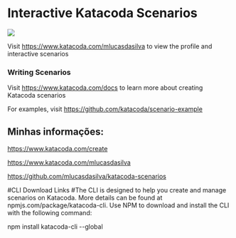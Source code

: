 # Interactive Katacoda Scenarios

[![](http://shields.katacoda.com/katacoda/mlucasdasilva/count.svg)](https://www.katacoda.com/mlucasdasilva "Get your profile on Katacoda.com")

Visit https://www.katacoda.com/mlucasdasilva to view the profile and interactive scenarios

### Writing Scenarios
Visit https://www.katacoda.com/docs to learn more about creating Katacoda scenarios

For examples, visit https://github.com/katacoda/scenario-example


## Minhas informações:

https://www.katacoda.com/create

https://www.katacoda.com/mlucasdasilva

https://github.com/mlucasdasilva/katacoda-scenarios

#CLI Download Links
#The CLI is designed to help you create and manage scenarios on Katacoda. More details can be found at npmjs.com/package/katacoda-cli. Use NPM to download and install the CLI with the following command:

npm install katacoda-cli --global

